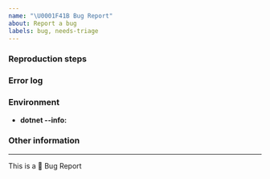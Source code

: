 ```yaml
---
name: "\U0001F41B Bug Report"
about: Report a bug
labels: bug, needs-triage
---
```


### Reproduction steps

### Error log

### Environment
  - **dotnet --info:** <!-- Output of `dotnet info command` -->

### Other information

---

This is a :bug: Bug Report
